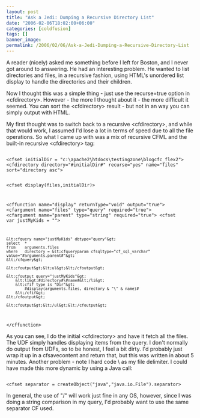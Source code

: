 ```yaml
---
layout: post
title: "Ask a Jedi: Dumping a Recursive Directory List"
date: "2006-02-06T18:02:00+06:00"
categories: [coldfusion]
tags: []
banner_image: 
permalink: /2006/02/06/Ask-a-Jedi-Dumping-a-Recursive-Directory-List
---
```


A reader (nicely) asked me something before I left for Boston, and I never got around to answering. He had an interesting problem. He wanted to list directories and files, in a recursive fashion, using HTML's unordered list display to handle the directories and their children.

Now I thought this was a simple thing - just use the recurse=true option in &lt;cfdirectory&gt;. However - the more I thought about it - the more difficult it seemed. You can sort the &lt;cfdirectory&gt; result - but not in an way you can simply output with HTML. 

My first thought was to switch back to a recursive &lt;cfdirectory&gt;, and while that would work, I assumed I'd lose a lot in terms of speed due to all the file operations. So what I came up with was a mix of recursive CFML and the built-in recursive &lt;cfdirectory&gt; tag:

<code>
&lt;cfset initialDir = "c:\apache2\htdocs\testingzone\blogcfc_flex2"&gt;
&lt;cfdirectory directory="#initialDir#" recurse="yes" name="files" sort="directory asc"&gt;

&lt;cfset display(files,initialDir)&gt;

&lt;cffunction name="display" returnType="void" output="true"&gt;
	&lt;cfargument name="files" type="query" required="true"&gt;
	&lt;cfargument name="parent" type="string" required="true"&gt;
	&lt;cfset var justMyKids = ""&gt;
	
	&lt;cfquery name="justMyKids" dbtype="query"&gt;
	select	*
	from	arguments.files
	where	directory = &lt;cfqueryparam cfsqltype="cf_sql_varchar" value="#arguments.parent#"&gt;
	&lt;/cfquery&gt;	
	
	&lt;cfoutput&gt;&lt;ul&gt;&lt;/cfoutput&gt;
	
	&lt;cfoutput query="justMyKids"&gt;
		&lt;li&gt;#directory#\#name#&lt;/li&gt;
		&lt;cfif type is "Dir"&gt;
			#display(arguments.files, directory & "\" & name)#
		&lt;/cfif&gt;
	&lt;/cfoutput&gt;
	
	&lt;cfoutput&gt;&lt;/ul&gt;&lt;/cfoutput&gt;
	
&lt;/cffunction&gt;
</code>

As you can see, I do the initial &lt;cfdirectory&gt; and have it fetch all the files. The UDF simply handles displaying items from the query. I don't normally do output from UDFs, so to be honest, I feel a bit dirty. I'd probably just wrap it up in a cfsavecontent and return that, but this was written in about 5 minutes. Another problem - note I hard code \ as my file delimiter. I could have made this more dynamic by using a Java call:

<code>
&lt;cfset separator = createObject("java","java.io.File").separator&gt;
</code>

In general, the use of "/" will work just fine in any OS, however, since I was doing a string comparison in my query, I'd probably want to use the same separator CF used.